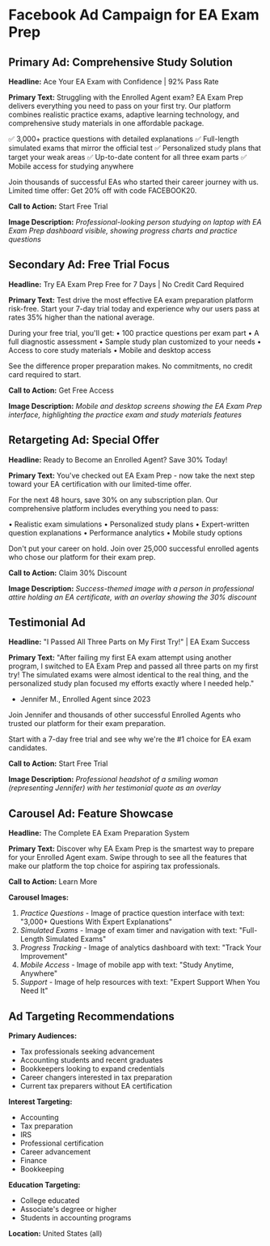 # Facebook Ad Campaign for EA Exam Prep

## Primary Ad: Comprehensive Study Solution

**Headline:** Ace Your EA Exam with Confidence | 92% Pass Rate

**Primary Text:** 
Struggling with the Enrolled Agent exam? EA Exam Prep delivers everything you need to pass on your first try. Our platform combines realistic practice exams, adaptive learning technology, and comprehensive study materials in one affordable package.

✅ 3,000+ practice questions with detailed explanations
✅ Full-length simulated exams that mirror the official test
✅ Personalized study plans that target your weak areas
✅ Up-to-date content for all three exam parts
✅ Mobile access for studying anywhere

Join thousands of successful EAs who started their career journey with us. Limited time offer: Get 20% off with code FACEBOOK20.

**Call to Action:** Start Free Trial

**Image Description:** *Professional-looking person studying on laptop with EA Exam Prep dashboard visible, showing progress charts and practice questions*

## Secondary Ad: Free Trial Focus

**Headline:** Try EA Exam Prep Free for 7 Days | No Credit Card Required

**Primary Text:**
Test drive the most effective EA exam preparation platform risk-free. Start your 7-day trial today and experience why our users pass at rates 35% higher than the national average.

During your free trial, you'll get:
• 100 practice questions per exam part
• A full diagnostic assessment
• Sample study plan customized to your needs
• Access to core study materials
• Mobile and desktop access

See the difference proper preparation makes. No commitments, no credit card required to start.

**Call to Action:** Get Free Access

**Image Description:** *Mobile and desktop screens showing the EA Exam Prep interface, highlighting the practice exam and study materials features*

## Retargeting Ad: Special Offer

**Headline:** Ready to Become an Enrolled Agent? Save 30% Today!

**Primary Text:**
You've checked out EA Exam Prep - now take the next step toward your EA certification with our limited-time offer.

For the next 48 hours, save 30% on any subscription plan. Our comprehensive platform includes everything you need to pass:

• Realistic exam simulations
• Personalized study plans
• Expert-written question explanations
• Performance analytics
• Mobile study options

Don't put your career on hold. Join over 25,000 successful enrolled agents who chose our platform for their exam prep.

**Call to Action:** Claim 30% Discount

**Image Description:** *Success-themed image with a person in professional attire holding an EA certificate, with an overlay showing the 30% discount*

## Testimonial Ad

**Headline:** "I Passed All Three Parts on My First Try!" | EA Exam Success

**Primary Text:**
"After failing my first EA exam attempt using another program, I switched to EA Exam Prep and passed all three parts on my first try! The simulated exams were almost identical to the real thing, and the personalized study plan focused my efforts exactly where I needed help." 
- Jennifer M., Enrolled Agent since 2023

Join Jennifer and thousands of other successful Enrolled Agents who trusted our platform for their exam preparation.

Start with a 7-day free trial and see why we're the #1 choice for EA exam candidates.

**Call to Action:** Start Free Trial

**Image Description:** *Professional headshot of a smiling woman (representing Jennifer) with her testimonial quote as an overlay*

## Carousel Ad: Feature Showcase

**Headline:** The Complete EA Exam Preparation System

**Primary Text:**
Discover why EA Exam Prep is the smartest way to prepare for your Enrolled Agent exam. Swipe through to see all the features that make our platform the top choice for aspiring tax professionals.

**Call to Action:** Learn More

**Carousel Images:**
1. *Practice Questions* - Image of practice question interface with text: "3,000+ Questions With Expert Explanations"
2. *Simulated Exams* - Image of exam timer and navigation with text: "Full-Length Simulated Exams"  
3. *Progress Tracking* - Image of analytics dashboard with text: "Track Your Improvement"
4. *Mobile Access* - Image of mobile app with text: "Study Anytime, Anywhere"
5. *Support* - Image of help resources with text: "Expert Support When You Need It"

## Ad Targeting Recommendations

**Primary Audiences:**
- Tax professionals seeking advancement
- Accounting students and recent graduates
- Bookkeepers looking to expand credentials
- Career changers interested in tax preparation
- Current tax preparers without EA certification

**Interest Targeting:**
- Accounting
- Tax preparation
- IRS
- Professional certification
- Career advancement
- Finance
- Bookkeeping

**Education Targeting:**
- College educated
- Associate's degree or higher
- Students in accounting programs

**Location:** United States (all) 
